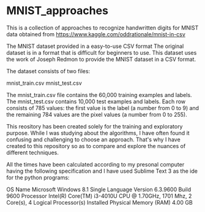 # MNIST_approaches
This is a collection of approaches to recognize handwritten digits for MNIST data obtained from https://www.kaggle.com/oddrationale/mnist-in-csv

The MNIST dataset provided in a easy-to-use CSV format
The original dataset is in a format that is difficult for beginners to use. This dataset uses the work of Joseph Redmon to provide the MNIST dataset in a CSV format.

The dataset consists of two files:

mnist_train.csv
mnist_test.csv

The mnist_train.csv file contains the 60,000 training examples and labels. The mnist_test.csv contains 10,000 test examples and labels.
Each row consists of 785 values: the first value is the label (a number from 0 to 9) and the remaining 784 values are the pixel values (a number from 0 to 255).

This reository has been created solely for the training and exploratory purpose. While I was studying about the algorithms, I have often found it confusing and challenging to choose an approach. That's why I have created to this repository so as to compare and explore the nuances of different techniques.

All the times have been calculated according to my presonal computer having the following specification and I have used Sublime Text 3 as the ide for the python programs:

OS Name	Microsoft Windows 8.1 Single Language
Version	6.3.9600 Build 9600
Processor	Intel(R) Core(TM) i3-4010U CPU @ 1.70GHz, 1701 Mhz, 2 Core(s), 4 Logical Processor(s)
Installed Physical Memory (RAM)	4.00 GB
